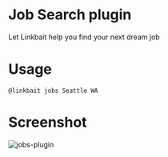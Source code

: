 # Job Search plugin

Let Linkbait help you find your next dream job

# Usage

`@linkbait jobs Seattle WA`

# Screenshot

![jobs-plugin](/uploads/6c92b47523060f8f6ae07675d7a4a3ae/jobs-plugin.png)